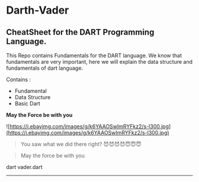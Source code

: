 # Darth-Vader
## CheatSheet for the DART Programming Language.


This Repo contains Fundamentals for the DART language. We know that fundamentals are very important, here we will explain the data structure and fundamentals of dart language.

Contains :
* Fundamental
* Data Structure
* Basic Dart

**May the Force be with you**


 ![https://i.ebayimg.com/images/g/k6YAAOSwImRYFkz2/s-l300.jpg](https://i.ebayimg.com/images/g/k6YAAOSwImRYFkz2/s-l300.jpg)

> You saw what we did there right? 😈😈😈😈😇😇😇

> May the force be with you

dart vader.dart
***





